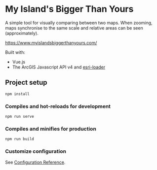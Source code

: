 # My Island's Bigger Than Yours


A simple tool for visually comparing between two maps. When zooming, maps synchronise to the same scale and relative areas can be seen (approximately). 

https://www.myislandsbiggerthanyours.com/

Built with:
- Vue.js
- The ArcGIS Javascript API v4 and [esri-loader](https://github.com/Esri/esri-loader)


## Project setup
```
npm install
```

### Compiles and hot-reloads for development
```
npm run serve
```

### Compiles and minifies for production
```
npm run build
```


### Customize configuration
See [Configuration Reference](https://cli.vuejs.org/config/).
